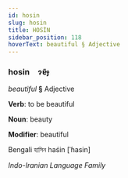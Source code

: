 ```yaml
---
id: hosin
slug: hosin
title: HOSİN
sidebar_position: 118
hoverText: beautiful § Adjective
---
```


### hosin&emsp;<span kind="abugida">ɂɐ̃ɟ</span>

*beautiful* **§** Adjective

**Verb**: to be beautiful

**Noun**: beauty

**Modifier**: beautiful

Bengali হাসিন haśin [ˈɦasin]

*Indo-Iranian Language Family*